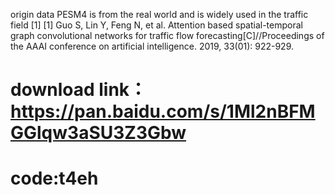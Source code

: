 origin data
PESM4 is from the real world and is widely used in the traffic field [1] [1] Guo S, Lin Y, Feng N, et al. Attention based spatial-temporal graph convolutional networks for traffic flow forecasting[C]//Proceedings of the AAAI conference on artificial intelligence. 2019, 33(01): 922-929.

# download link：https://pan.baidu.com/s/1Ml2nBFMGGlqw3aSU3Z3Gbw 
# code:t4eh 

